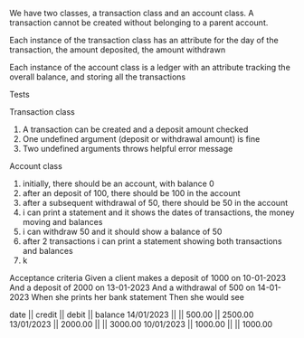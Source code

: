 We have two classes, a transaction class and an account class. A transaction cannot be created without belonging to a parent account.

Each instance of the transaction class has an attribute for the day of the transaction, the amount deposited, the amount withdrawn

Each instance of the account class is a ledger with an attribute tracking the overall balance, and storing all the transactions

Tests

Transaction class

1. A transaction can be created and a deposit amount checked
2. One undefined argument (deposit or withdrawal amount) is fine
3. Two undefined arguments throws helpful error message

Account class

1. initially, there should be an account, with balance 0
2. after an deposit of 100, there should be 100 in the account
3. after a subsequent withdrawal of 50, there should be 50 in the account
4. i can print a statement and it shows the dates of transactions, the money moving and balances
5. i can withdraw 50 and it should show a balance of 50
6. after 2 transactions i can print a statement showing both transactions and balances
7. k

Acceptance criteria
Given a client makes a deposit of 1000 on 10-01-2023
And a deposit of 2000 on 13-01-2023
And a withdrawal of 500 on 14-01-2023
When she prints her bank statement
Then she would see

date || credit || debit || balance
14/01/2023 || || 500.00 || 2500.00
13/01/2023 || 2000.00 || || 3000.00
10/01/2023 || 1000.00 || || 1000.00
